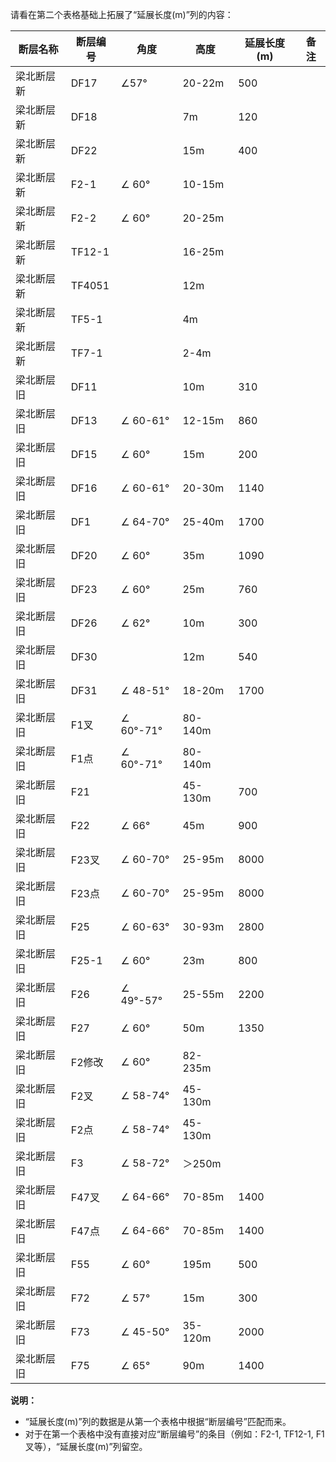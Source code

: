 请看在第二个表格基础上拓展了“延展长度(m)”列的内容：

| 断层名称 | 断层编号 | 角度 | 高度 | 延展长度(m) | 备注 |
|---|---|---|---|---|---|
| 梁北断层新 | DF17 | ∠57° | 20-22m | 500 | |
| 梁北断层新 | DF18 | | 7m | 120 | |
| 梁北断层新 | DF22 | | 15m | 400 | |
| 梁北断层新 | F2-1 | ∠ 60° | 10-15m | | |
| 梁北断层新 | F2-2 | ∠ 60° | 20-25m | | |
| 梁北断层新 | TF12-1 | | 16-25m | | |
| 梁北断层新 | TF4051 | | 12m | | |
| 梁北断层新 | TF5-1 | | 4m | | |
| 梁北断层新 | TF7-1 | | 2-4m | | |
| 梁北断层旧 | DF11 | | 10m | 310 | |
| 梁北断层旧 | DF13 | ∠ 60-61° | 12-15m | 860 | |
| 梁北断层旧 | DF15 | ∠ 60° | 15m | 200 | |
| 梁北断层旧 | DF16 | ∠ 60-61° | 20-30m | 1140 | |
| 梁北断层旧 | DF1 | ∠ 64-70° | 25-40m | 1700 | |
| 梁北断层旧 | DF20 | ∠ 60° | 35m | 1090 | |
| 梁北断层旧 | DF23 | ∠ 60° | 25m | 760 | |
| 梁北断层旧 | DF26 | ∠ 62° | 10m | 300 | |
| 梁北断层旧 | DF30 | | 12m | 540 | |
| 梁北断层旧 | DF31 | ∠ 48-51° | 18-20m | 1700 | |
| 梁北断层旧 | F1叉 | ∠ 60°-71° | 80-140m | | |
| 梁北断层旧 | F1点 | ∠ 60°-71° | 80-140m | | |
| 梁北断层旧 | F21 | | 45-130m | 700 | |
| 梁北断层旧 | F22 | ∠ 66° | 45m | 900 | |
| 梁北断层旧 | F23叉 | ∠ 60-70° | 25-95m | 8000 | |
| 梁北断层旧 | F23点 | ∠ 60-70° | 25-95m | 8000 | |
| 梁北断层旧 | F25 | ∠ 60-63° | 30-93m | 2800 | |
| 梁北断层旧 | F25-1 | ∠ 60° | 23m | 800 | |
| 梁北断层旧 | F26 | ∠ 49°-57° | 25-55m | 2200 | |
| 梁北断层旧 | F27 | ∠ 60° | 50m | 1350 | |
| 梁北断层旧 | F2修改 | ∠ 60° | 82-235m | | |
| 梁北断层旧 | F2叉 | ∠ 58-74° | 45-130m | | |
| 梁北断层旧 | F2点 | ∠ 58-74° | 45-130m | | |
| 梁北断层旧 | F3 | ∠ 58-72° | ＞250m | | |
| 梁北断层旧 | F47叉 | ∠ 64-66° | 70-85m | 1400 | |
| 梁北断层旧 | F47点 | ∠ 64-66° | 70-85m | 1400 | |
| 梁北断层旧 | F55 | ∠ 60° | 195m | 500 | |
| 梁北断层旧 | F72 | ∠ 57° | 15m | 300 | |
| 梁北断层旧 | F73 | ∠ 45-50° | 35-120m | 2000 | |
| 梁北断层旧 | F75 | ∠ 65° | 90m | 1400 | |

**说明：**
*   “延展长度(m)”列的数据是从第一个表格中根据“断层编号”匹配而来。
*   对于在第一个表格中没有直接对应“断层编号”的条目（例如：F2-1, TF12-1, F1叉等），“延展长度(m)”列留空。